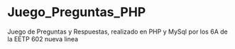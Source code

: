 # Juego_Preguntas_PHP
Juego de Preguntas y Respuestas, realizado en PHP y MySql por los 6A de la EETP 602
nueva linea
